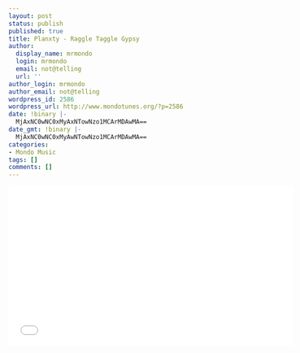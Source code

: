 ```yaml
---
layout: post
status: publish
published: true
title: Planxty - Raggle Taggle Gypsy
author:
  display_name: mrmondo
  login: mrmondo
  email: not@telling
  url: ''
author_login: mrmondo
author_email: not@telling
wordpress_id: 2586
wordpress_url: http://www.mondotunes.org/?p=2586
date: !binary |-
  MjAxNC0wNC0xMyAxNTowNzo1MCArMDAwMA==
date_gmt: !binary |-
  MjAxNC0wNC0xMyAwNTowNzo1MCArMDAwMA==
categories:
- Mondo Music
tags: []
comments: []
---
```

<iframe width="560" height="315" src="//www.youtube.com/embed/JyP407UnUWw" frameborder="0"> </iframe>
